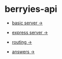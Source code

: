 # berryies-api

- [basic server →](./basic/index.js)

- [express server →](./express/index.js)

- [routing →](./routing/index.js)

- [answers →](./answers/index.js)

